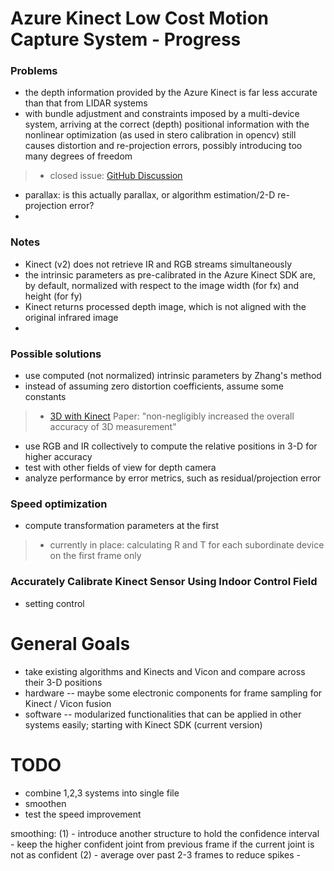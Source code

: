 # Azure Kinect Low Cost Motion Capture System - Progress
### Problems
- the depth information provided by the Azure Kinect is far less accurate than that from LIDAR systems
- with bundle adjustment and constraints imposed by a multi-device system, arriving at the correct (depth) positional information with the nonlinear optimization (as used in stero calibration in opencv) still causes distortion and re-projection errors, possibly introducing too many degrees of freedom
> - closed issue: [GitHub Discussion](https://github.com/microsoft/Azure-Kinect-Sensor-SDK/issues/937)
- parallax: is this actually parallax, or algorithm estimation/2-D re-projection error? 
- 
### Notes
- Kinect (v2) does not retrieve IR and RGB streams simultaneously
- the intrinsic parameters as pre-calibrated in the Azure Kinect SDK are, by default, normalized with respect to the image width (for fx) and height (for fy)
- Kinect returns processed depth image, which is not aligned with the original infrared image
- 

### Possible solutions
- use computed (not normalized) intrinsic parameters by Zhang's method
- instead of assuming zero distortion coefficients, assume some constants
> - [3D with Kinect](https://www.researchgate.net/publication/305108995_3D_with_Kinect) Paper: "non-negligibly increased the overall accuracy of 3D measurement"
- use RGB and IR collectively to compute the relative positions in 3-D for higher accuracy
- test with other fields of view for depth camera
- analyze performance by error metrics, such as residual/projection error

### Speed optimization
- compute transformation parameters at the first
> - currently in place: calculating R and T for each subordinate device on the first frame only


### Accurately Calibrate Kinect Sensor Using Indoor Control Field
- setting control  





# General Goals
- take existing algorithms and Kinects and Vicon and compare across their 3-D positions
- hardware -- maybe some electronic components for frame sampling for Kinect / Vicon fusion
- software -- modularized functionalities that can be applied in other systems easily; starting with Kinect SDK (current version)

# TODO
- combine 1,2,3 systems into single file
- smoothen
- test the speed improvement

smoothing:
(1) - introduce another structure to hold the confidence interval
	 - keep the higher confident joint from previous frame if the current joint is not as confident
(2) - average over past 2-3 frames to reduce spikes
	 - 